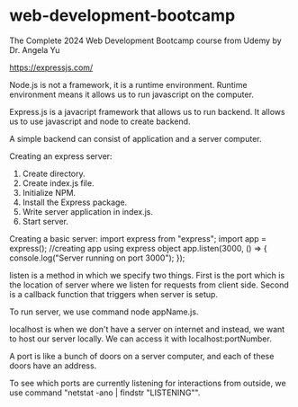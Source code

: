 # web-development-bootcamp
The Complete 2024 Web Development Bootcamp course from Udemy by Dr. Angela Yu

https://expressjs.com/

Node.js is not a framework, it is a runtime environment.
Runtime environment means it allows us to run javascript on the computer.

Express.js is a javacript framework that allows us to run backend. It allows us to use javascript and node to create backend.

A simple backend can consist of application and a server computer.

Creating an express server:
1. Create directory.
2. Create index.js file.
3. Initialize NPM.
4. Install the Express package.
5. Write server application in index.js.
6. Start server.

Creating a basic server:
import express from "express";
import app = express();   //creating app using express object
app.listen(3000, () => {
    console.log("Server running on port 3000");
});

listen is a method in which we specify two things. First is the port which is the location of server where we listen for requests from client side. Second is a callback function that triggers when server is setup.

To run server, we use command node appName.js.

localhost is when we don't have a server on internet and instead, we want to host our server locally.
We can access it with localhost:portNumber.

A port is like a bunch of doors on a server computer, and each of these doors have an address.

To see which ports are currently listening for interactions from outside, we use command "netstat -ano | findstr "LISTENING"".